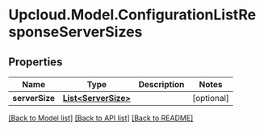 # Upcloud.Model.ConfigurationListResponseServerSizes
## Properties

Name | Type | Description | Notes
------------ | ------------- | ------------- | -------------
**serverSize** | [**List&lt;ServerSize&gt;**](ServerSize.md) |  | [optional] 

[[Back to Model list]](../README.md#documentation-for-models) [[Back to API list]](../README.md#documentation-for-api-endpoints) [[Back to README]](../README.md)

